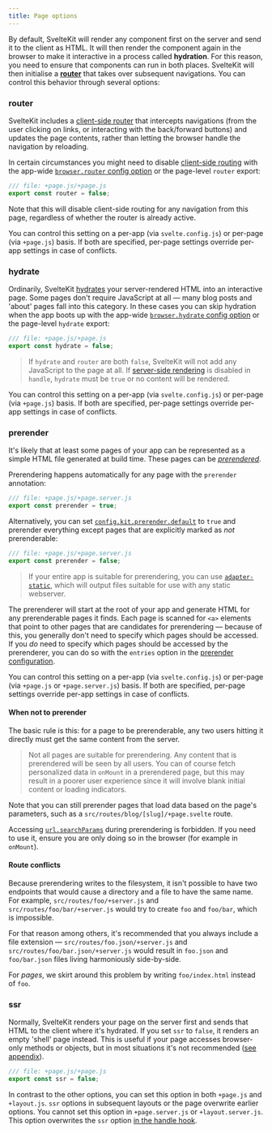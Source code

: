 ```yaml
---
title: Page options
---
```


By default, SvelteKit will render any component first on the server and send it to the client as HTML. It will then render the component again in the browser to make it interactive in a process called **hydration**. For this reason, you need to ensure that components can run in both places. SvelteKit will then initialise a [**router**](/docs/routing) that takes over subsequent navigations. You can control this behavior through several options:

### router

SvelteKit includes a [client-side router](/docs/appendix#routing) that intercepts navigations (from the user clicking on links, or interacting with the back/forward buttons) and updates the page contents, rather than letting the browser handle the navigation by reloading.

In certain circumstances you might need to disable [client-side routing](/docs/appendix#routing) with the app-wide [`browser.router` config option](/docs/configuration#browser) or the page-level `router` export:

```js
/// file: +page.js/+page.js
export const router = false;
```

Note that this will disable client-side routing for any navigation from this page, regardless of whether the router is already active.

You can control this setting on a per-app (via `svelte.config.js`) or per-page (via `+page.js`) basis. If both are specified, per-page settings override per-app settings in case of conflicts.

### hydrate

Ordinarily, SvelteKit [hydrates](/docs/appendix#hydration) your server-rendered HTML into an interactive page. Some pages don't require JavaScript at all — many blog posts and 'about' pages fall into this category. In these cases you can skip hydration when the app boots up with the app-wide [`browser.hydrate` config option](/docs/configuration#browser) or the page-level `hydrate` export:

```js
/// file: +page.js/+page.js
export const hydrate = false;
```

> If `hydrate` and `router` are both `false`, SvelteKit will not add any JavaScript to the page at all. If [server-side rendering](/docs/hooks#handle) is disabled in `handle`, `hydrate` must be `true` or no content will be rendered.

You can control this setting on a per-app (via `svelte.config.js`) or per-page (via `+page.js`) basis. If both are specified, per-page settings override per-app settings in case of conflicts.

### prerender

It's likely that at least some pages of your app can be represented as a simple HTML file generated at build time. These pages can be [_prerendered_](/docs/appendix#prerendering).

Prerendering happens automatically for any page with the `prerender` annotation:

```js
/// file: +page.js/+page.server.js
export const prerender = true;
```

Alternatively, you can set [`config.kit.prerender.default`](/docs/configuration#prerender) to `true` and prerender everything except pages that are explicitly marked as _not_ prerenderable:

```js
/// file: +page.js/+page.server.js
export const prerender = false;
```

> If your entire app is suitable for prerendering, you can use [`adapter-static`](https://github.com/sveltejs/kit/tree/master/packages/adapter-static), which will output files suitable for use with any static webserver.

The prerenderer will start at the root of your app and generate HTML for any prerenderable pages it finds. Each page is scanned for `<a>` elements that point to other pages that are candidates for prerendering — because of this, you generally don't need to specify which pages should be accessed. If you _do_ need to specify which pages should be accessed by the prerenderer, you can do so with the `entries` option in the [prerender configuration](/docs/configuration#prerender).

You can control this setting on a per-app (via `svelte.config.js`) or per-page (via `+page.js` or `+page.server.js`) basis. If both are specified, per-page settings override per-app settings in case of conflicts.

#### When not to prerender

The basic rule is this: for a page to be prerenderable, any two users hitting it directly must get the same content from the server.

> Not all pages are suitable for prerendering. Any content that is prerendered will be seen by all users. You can of course fetch personalized data in `onMount` in a prerendered page, but this may result in a poorer user experience since it will involve blank initial content or loading indicators.

Note that you can still prerender pages that load data based on the page's parameters, such as a `src/routes/blog/[slug]/+page.svelte` route.

Accessing [`url.searchParams`](/docs/load#input-url) during prerendering is forbidden. If you need to use it, ensure you are only doing so in the browser (for example in `onMount`).

#### Route conflicts

Because prerendering writes to the filesystem, it isn't possible to have two endpoints that would cause a directory and a file to have the same name. For example, `src/routes/foo/+server.js` and `src/routes/foo/bar/+server.js` would try to create `foo` and `foo/bar`, which is impossible.

For that reason among others, it's recommended that you always include a file extension — `src/routes/foo.json/+server.js` and `src/routes/foo/bar.json/+server.js` would result in `foo.json` and `foo/bar.json` files living harmoniously side-by-side.

For _pages_, we skirt around this problem by writing `foo/index.html` instead of `foo`.

### ssr

Normally, SvelteKit renders your page on the server first and sends that HTML to the client where it's hydrated. If you set `ssr` to `false`, it renders an empty 'shell' page instead. This is useful if your page accesses browser-only methods or objects, but in most situations it's not recommended ([see appendix](/docs/appendix#ssr)).

```js
/// file: +page.js/+page.js
export const ssr = false;
```

In contrast to the other options, you can set this option in both `+page.js` and `+layout.js`. `ssr` options in subsequent layouts or the page overwrite earlier options. You cannot set this option in `+page.server.js` or `+layout.server.js`. This option overwrites the `ssr` option [in the handle hook](/docs/hooks#handle).
